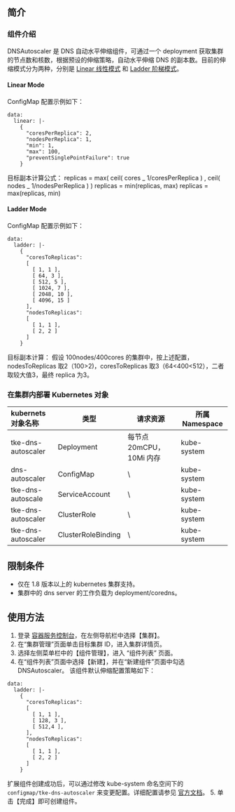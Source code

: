 ## 简介
### 组件介绍

DNSAutoscaler 是 DNS 自动水平伸缩组件，可通过一个 deployment 获取集群的节点数和核数，根据预设的伸缩策略，自动水平伸缩 DNS 的副本数。目前的伸缩模式分为两种，分别是 [Linear 线性模式](#Linear) 和 [Ladder 阶梯模式](#Ladder)。

#### Linear Mode<span id="Linear"></span>

ConfigMap 配置示例如下：
```
data:
  linear: |-
    {
      "coresPerReplica": 2,
      "nodesPerReplica": 1,
      "min": 1,
      "max": 100,
      "preventSinglePointFailure": true
    }
```

目标副本计算公式：
replicas = max( ceil( cores _ 1/coresPerReplica ) , ceil( nodes _ 1/nodesPerReplica ) )
replicas = min(replicas, max)
replicas = max(replicas, min)

#### Ladder Mode<span id="Ladder"></span>

ConfigMap 配置示例如下：
```
data:
  ladder: |-
    {
      "coresToReplicas":
      [
        [ 1, 1 ],
        [ 64, 3 ],
        [ 512, 5 ],
        [ 1024, 7 ],
        [ 2048, 10 ],
        [ 4096, 15 ]
      ],
      "nodesToReplicas":
      [
        [ 1, 1 ],
        [ 2, 2 ]
      ]
    }
```

目标副本计算：
假设 100nodes/400cores 的集群中，按上述配置，nodesToReplicas 取2（100>2)，coresToReplicas 取3（64<400<512），二者取较大值3，最终 replica 为3。

### 在集群内部署 Kubernetes 对象

| kubernets 对象名称 | 类型               | 请求资源                 | 所属 Namespace |
| :----------------- | ------------------ | ------------------------ | -------------- |
| tke-dns-autoscaler | Deployment         | 每节点 20mCPU，10Mi 内存 | kube-system    |
| dns-autoscaler     | ConfigMap          | \                        | kube-system    |
| tke-dns-autoscale  | ServiceAccount     | \                        | kube-system    |
| tke-dns-autoscaler | ClusterRole        | \                        | kube-system    |
| tke-dns-autoscaler | ClusterRoleBinding | \                        | kube-system    |

## 限制条件

- 仅在 1.8 版本以上的 kubernetes 集群支持。
- 集群中的 dns server 的工作负载为 deployment/coredns。

## 使用方法
1. 登录 [容器服务控制台](https://console.qcloud.com/tke2)，在左侧导航栏中选择【集群】。
2. 在“集群管理”页面单击目标集群 ID，进入集群详情页。
3. 选择左侧菜单栏中的【组件管理】，进入 “组件列表” 页面。
4. 在“组件列表”页面中选择【新建】，并在“新建组件”页面中勾选 DNSAutoscaler。
    该组件默认伸缩配置策略如下：
```
data:
  ladder: |-
    {
      "coresToReplicas":
      [
        [ 1, 1 ],
        [ 128, 3 ],
        [ 512,4 ],
      ],
      "nodesToReplicas":
      [
        [ 1, 1 ],
        [ 2, 2 ]
      ]
    }
```
扩展组件创建成功后，可以通过修改 kube-system 命名空间下的 `configmap/tke-dns-autoscaler` 来变更配置。详细配置请参见 [官方文档](https://github.com/kubernetes-sigs/cluster-proportional-autoscaler)。
5. 单击【完成】即可创建组件。


